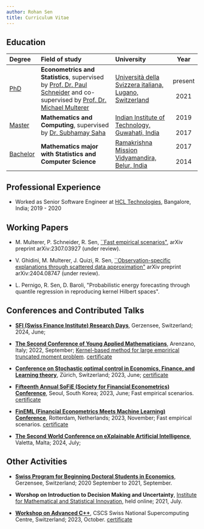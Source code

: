 ```yaml
---
author: Rohan Sen
title: Curriculum Vitae
---
```


## Education

| Degree | Field of study | University | Year |
| :------ | :-------------- | :---------- | :----: |
| <u>PhD</u> | **Econometrics and Statistics**, supervised by [Prof. Dr. Paul Schneider](https://sites.google.com/view/paul-schneider) and co-supervised by [Prof. Dr. Michael Multerer](https://muchip.github.io) | [Università della Svizzera italiana, Lugano, Switzerland](https://www.usi.ch/en) | present <br> <i class="fas fa-long-arrow-alt-up"></i> <br> 2021 |
| <u>Master</u> | **Mathematics and Computing**, supervised by [Dr. Subhamay Saha](https://sites.google.com/site/sahasubhamay86/)| [Indian Institute of Technology, Guwahati, India](https://www.iitg.ac.in/) | 2019 <br> <i class="fas fa-long-arrow-alt-up" style="text-align: center;"></i> <br> 2017 |
| <u>Bachelor</u>   | **Mathematics major with Statistics and Computer Science** | [Ramakrishna Mission Vidyamandira, Belur, India](https://sites.google.com/view/vidyamandira-math) | 2017 <br> <i class="fas fa-long-arrow-alt-up" style="text-align: center;"></i> <br> 2014 |

## Professional Experience
- Worked as Senior Software Engineer at [HCL Technologies](https://www.hcltech.com/), Bangalore, India; 2019 - 2020

## Working Papers
- M. Multerer, P. Schneider, R. Sen, [``Fast empirical scenarios"](https://arxiv.org/abs/2307.03927), arXiv preprint arXiv:2307.03927 (under review).

- V. Ghidini, M. Multerer, J. Quizi, R. Sen, [``Observation-specific explanations through scattered data approximation"](https://arxiv.org/abs/2404.08747v1) arXiv preprint arXiv:2404.08747 (under review).

- L. Pernigo, R. Sen, D. Baroli, "Probabilistic energy forecasting through quantile regression in reproducing kernel Hilbert spaces".

## Conferences and Contributed Talks

- [**SFI (Swiss Finance Institute) Research Days**](https://www.sfi.ch/en/faculty/research-days), Gerzensee, Switzerland; 2024, June; 
  
- [**The Second Conference of Young Applied Mathematicians**](https://www.uzerbinati.eu/Conference/2022/index.html), Arenzano, Italy; 2022, September; [Kernel-based method for large emprirical truncated moment problem](https://www.youtube.com/watch?v=GTkvT23VM7c&t=1807s&ab_channel=YAMCConferenceofYoungAppliedMathematicians). [certificate](https://github.com/rohansen-8/rohansen-8.github.io/blob/master/assets/certificates/YAMC2022.pdf)
  
- [**Conference on Stochastic optimal control in Economics, Finance, and Learning theory**](https://math.ethz.ch/fim/activities/conferences/past-conferences/2023/stochastic-optimal-control.html), Zürich, Switzerland; 2023, June; [certificate](https://github.com/rohansen-8/rohansen-8.github.io/blob/master/assets/certificates/Schweizer2023.pdf)

- [**Fifteenth Annual SoFiE (Society for Financial Econometrics) Conference**](https://sofie2023seoul.skku.edu/sofie/index.do), Seoul, South Korea; 2023, June; Fast empirical scenarios.
[certificate](https://github.com/rohansen-8/rohansen-8.github.io/blob/master/assets/certificates/SoFiE2023.pdf)

- [**FinEML (Financial Econometrics Meets Machine Learning) Conference**](https://www.eur.nl/en/ese/events/fineml-2023-11-10), Rotterdam, Netherlands; 2023, November; Fast empirical scenarios. [certificate](https://github.com/rohansen-8/rohansen-8.github.io/blob/master/assets/certificates/FinEML2023.pdf)

- [**The Second World Conference on eXplainable Artificial Intelligence**](https://xaiworldconference.com/2024/), Valetta, Malta; 2024, July; 

## Other Activities

- [**Swiss Program for Beginning Doctoral Students in Economics**](https://szgerzensee.ch/courses/bdp), Gerzensee, Switzerland; 2020 September to 2021, September. 

- **Worshop on Introduction to Decision Making and Uncertainty**, [Institute for Mathematical and Statistical Innovation](https://www.imsi.institute), held online; 2021, July.

- [**Workshop on Advanced C++**](https://www.cscs.ch/events/events/event-detail?tx_cscsevents_pi1%5Bcontroller%5D=Event&tx_cscsevents_pi1%5Bevent%5D=158&cHash=17332c5f60688455e04eaa96a49d669f), CSCS Swiss National Supercomputing Centre, Switzerland; 2023, October. 
 [certificate](https://github.com/rohansen-8/rohansen-8.github.io/blob/master/assets/certificates/CSCS2023.pdf)